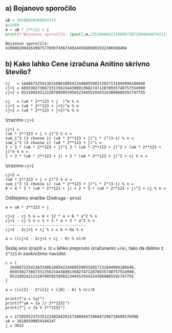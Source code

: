 ## a) Bojanovo sporočilo

```py
uB = 34100010166843172
i=1909
m = uB * 2**123 + i
print(f"Bojanovo sporočilo: {pow(3,m,1353040922319896710729948440742113526140662069124237571)}")
```

```
Bojanovo sporočilo: 41008829042639875776957436734924455885091932366588404
```

## b) Kako lahko Cene izračuna Anitino skrivno število?

```
cj   = 164867525413631686108542244605590332657131844994186648
cj+1 = 669330273667331356154438891368274712878935740757554990
cj+2 = 853109242122207805055956523445529343243869885591747755
```

```
cj   = (uA * 2**123 + j  )^e % n
cj+1 = (uA * 2**123 + j+1)^e % n
cj+2 = (uA * 2**123 + j+2)^e % n
```

Izrazimo `cj+1`

```
cj+1 =
(uA * 2**123 + j + 1)^3 % n =
sum_i^3 (3 choose i) (uA * 2**123 + j)^i * 1^(3-i) % n =
sum_i^3 (3 choose i) (uA * 2**123 + j)^i =
1 + 3 * (uA * 2**123 + j)^1 3 * (uA * 2**123 + j)^2 + (uA * 2**123 + j)^e % n =
1 + 3 * (uA * 2**123 + j) + 3 * (uA * 2**123 + j)^2 + cj % n =
```

Izrazimo `cj+2`

```
cj+2 =
(uA * 2**123 + j + 2)^3 % n =
sum_i^3 (3 choose i) (uA * 2**123 + j)^i * 2^(3-i) % n =
8 + 4 * 3 * (uA * 2**123 + j) + 2 * 3 * (uA * 2**123 + j)^2 + cj % n =
```

Odštejemo enačbe (2xdruga - prva)

```
a = uA * 2**123 + j

cj+2 - cj % n = 8 + 12 * a + 6 * a^2 % n
cj+1 - cj % n = 1 + 3 * a + 3 * a^2 % n
-----------------------------------
cj+2 - 2cj+1 + cj % n = 6 + 6a % n

a = ((cj+2 - 2cj+1 + cj - 6) % n)/6
```

Sedaj smo izrazili `a`. Iz `a` lahko preprosto izračunamo `u(A)`, tako da delimo z `2^123` in zaokrožimo navzdol.

```
c = [
  164867525413631686108542244605590332657131844994186648,
  669330273667331356154438891368274712878935740757554990,
  853109242122207805055956523445529343243869885591747755
]

a = ((c[2] - 2*c[1] + c[0] - 6) % n)//6

print(f"a = {a}")
print(f"uA = {a // 2**123}")
print(f"j = {a % 2**123}")
```

```
a = 172059523753512248264261571009447296047298719699176998
uA = 16180399854194147
j = 3622
```
